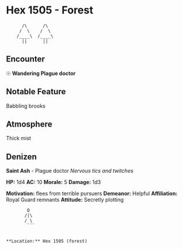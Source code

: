 # Hex 1505 - Forest
```
      /\      /\
     /  \    /  \
    /____\  /____\
      ||      ||
```

## Encounter

☉ **Wandering Plague doctor**

## Notable Feature

Babbling brooks

## Atmosphere

Thick mist

## Denizen

**Saint Ash** - Plague doctor
*Nervous tics and twitches*

**HP:** 1d4 **AC:** 10 **Morale:** 5
**Damage:** 1d3

**Motivation:** flees from terrible pursuers
**Demeanor:** Helpful
**Affiliation:** Royal Guard remnants
**Attitude:** Secretly plotting

```
        O
       /|\
       / \
        ```


**Location:** Hex 1505 (forest)
